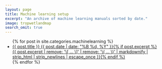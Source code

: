 ```yaml
---
layout: page
title: Machine learning setup
excerpt: "An archive of machine learning manuals sorted by date."
image: tropwetlandmap
search_omit: true
---
```


<ul class="post-list">
{% for post in site.categories.machinelearning %}
  <li><ide-setup><a href="{{ site.url }}{{ post.url }}">{{ post.title }} <span class="entry-date"><time datetime="{{ post.date | date_to_xmlschema }}">{{ post.date | date: "%B %d, %Y" }}</time></span>{% if post.excerpt %} <span class="excerpt">{{ post.excerpt | remove: '\[ ... \]' | remove: '\( ... \)' | markdownify | strip_html | strip_newlines | escape_once }}</span>{% endif %}</a></ide-setup></li>
{% endfor %}
</ul>
